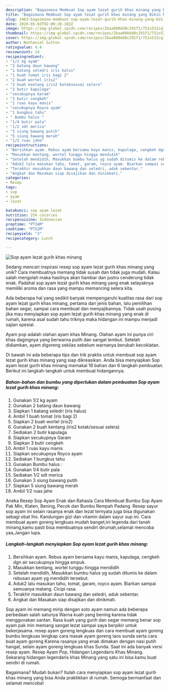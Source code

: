 ```yaml
---
description: "Bagaimana Membuat Sop ayam lezat gurih khas minang yang Bikin Ngiler"
title: "Bagaimana Membuat Sop ayam lezat gurih khas minang yang Bikin Ngiler"
slug: 3463-bagaimana-membuat-sop-ayam-lezat-gurih-khas-minang-yang-bikin-ngiler
date: 2020-05-03T02:09:20.102Z
image: https://img-global.cpcdn.com/recipes/2baa080dd8c291f1/751x532cq70/sop-ayam-lezat-gurih-khas-minang-foto-resep-utama.jpg
thumbnail: https://img-global.cpcdn.com/recipes/2baa080dd8c291f1/751x532cq70/sop-ayam-lezat-gurih-khas-minang-foto-resep-utama.jpg
cover: https://img-global.cpcdn.com/recipes/2baa080dd8c291f1/751x532cq70/sop-ayam-lezat-gurih-khas-minang-foto-resep-utama.jpg
author: Nathaniel Sutton
ratingvalue: 4.4
reviewcount: 14
recipeingredient:
- "1/2 kg ayam"
- "2 batang daun bawang"
- "1 batang seledri iris halus"
- "1 buah tomat iris bagi 2"
- "2 buah wortel iris2"
- "2 buah kentang iris2 kotaksesuai selera"
- "2 butir kapulaga"
- "secukupnya Garam"
- "3 butir cengkeh"
- "1 ruas kayu manis"
- "secukupnya Royco ayam"
- "1 bungkus tahu"
- " Bumbu halus "
- "1/4 butir pala"
- "1/2 sdt merica"
- "3 siung bawang putih"
- "5 siung bawang merah"
- "1/2 ruas jahe"
recipeinstructions:
- "Bersihkan ayam. Rebus ayam bersama kayu manis, kapulaga, cengkeh dgn air secukupnya hingga empuk."
- "Masukkan kentang, wortel tunggu hingga mendidih"
- "Setelah mendidih, Masukkan bumbu halus yg sudah ditumis ke dalam rebusan ayam yg mendidih tersebut."
- "Aduk2 lalu masukan tahu, tomat, garam, royco ayam. Biarkan sampai semuanya matang. Cicipi rasa."
- "Terakhir masukkan daun bawang dan seledri, aduk sebentar."
- "Angkat dan Masakan siap disajikan dan dinikmati."
categories:
- Resep
tags:
- sop
- ayam
- lezat

katakunci: sop ayam lezat 
nutrition: 254 calories
recipecuisine: Indonesian
preptime: "PT34M"
cooktime: "PT52M"
recipeyield: "3"
recipecategory: Lunch

---
```



![Sop ayam lezat gurih khas minang](https://img-global.cpcdn.com/recipes/2baa080dd8c291f1/751x532cq70/sop-ayam-lezat-gurih-khas-minang-foto-resep-utama.jpg)

Sedang mencari inspirasi resep sop ayam lezat gurih khas minang yang unik? Cara membuatnya memang tidak susah dan tidak juga mudah. Kalau salah mengolah maka hasilnya akan hambar dan justru cenderung tidak enak. Padahal sop ayam lezat gurih khas minang yang enak selayaknya memiliki aroma dan rasa yang mampu memancing selera kita.

Ada beberapa hal yang sedikit banyak mempengaruhi kualitas rasa dari sop ayam lezat gurih khas minang, pertama dari jenis bahan, lalu pemilihan bahan segar, sampai cara membuat dan menyajikannya. Tidak usah pusing jika mau menyiapkan sop ayam lezat gurih khas minang yang enak di rumah, karena asal sudah tahu triknya maka hidangan ini mampu menjadi sajian spesial.

Ayam pop adalah olahan ayam khas Minang. Olahan ayam ini punya ciri khas dagingnya yang berwarna putih dan sangat lembut. Setelah didiamkan, ayam digoreng sekilas sebelum warnanya berubah kecoklatan.


Di bawah ini ada beberapa tips dan trik praktis untuk membuat sop ayam lezat gurih khas minang yang siap dikreasikan. Anda bisa menyiapkan Sop ayam lezat gurih khas minang memakai 18 bahan dan 6 langkah pembuatan. Berikut ini langkah-langkah untuk membuat hidangannya.

<!--inarticleads1-->

##### Bahan-bahan dan bumbu yang diperlukan dalam pembuatan Sop ayam lezat gurih khas minang:

1. Gunakan 1/2 kg ayam
1. Gunakan 2 batang daun bawang
1. Siapkan 1 batang seledri (iris halus)
1. Ambil 1 buah tomat (iris bagi 2)
1. Siapkan 2 buah wortel (iris2)
1. Gunakan 2 buah kentang (iris2 kotak/sesuai selera)
1. Sediakan 2 butir kapulaga
1. Siapkan secukupnya Garam
1. Siapkan 3 butir cengkeh
1. Ambil 1 ruas kayu manis
1. Siapkan secukupnya Royco ayam
1. Sediakan 1 bungkus tahu
1. Gunakan  Bumbu halus :
1. Gunakan 1/4 butir pala
1. Sediakan 1/2 sdt merica
1. Gunakan 3 siung bawang putih
1. Siapkan 5 siung bawang merah
1. Ambil 1/2 ruas jahe


Aneka Resep Sop Ayam Enak dan Rahasia Cara Membuat Bumbu Sup Ayam Pak Min, Klaten, Bening, Pecok dan Bumbu Rempah Padang. Resep sayur sop ayam ini selain rasanya enak dan lezat ternyata juga bisa digunakan sebagi obat lho. Kandungan gizi dan vitamin dalam sayur sup ini. Cara membuat ayam goreng lengkuas mudah banget,ini legenda dari tanah minang,kamu pasti bisa membuatnya sendiri dirumah,selamat mencoba yaa,Jangan lupa. 

<!--inarticleads2-->

##### Langkah-langkah menyiapkan Sop ayam lezat gurih khas minang:

1. Bersihkan ayam. Rebus ayam bersama kayu manis, kapulaga, cengkeh dgn air secukupnya hingga empuk.
1. Masukkan kentang, wortel tunggu hingga mendidih
1. Setelah mendidih, Masukkan bumbu halus yg sudah ditumis ke dalam rebusan ayam yg mendidih tersebut.
1. Aduk2 lalu masukan tahu, tomat, garam, royco ayam. Biarkan sampai semuanya matang. Cicipi rasa.
1. Terakhir masukkan daun bawang dan seledri, aduk sebentar.
1. Angkat dan Masakan siap disajikan dan dinikmati.


Sop ayam ini memang mirip dengan soto ayam namun ada beberapa perbedaan salah satunya Warna kuah yang bening karena tidak menggunakan santan. Rasa kuah yang gurih dan segar memang benar sop ayam pak min memang sangat lezat sampai saya berpikir untuk bekerjasama. resep ayam goreng lengkuas dan cara membuat ayam goreng bumbu lengkuas lengkap cara masak ayam goreng laos sunda serta cara buat ayam goreng Karena rasanya yang enak dimakan dengan nasi putih hangat, selain ayam goreng lengkuas khas Sunda. Saat ini ada banyak versi resep ayam. Resep Ayam Pop, Hidangan Legendaris Khas Minang. Sekarang hidangan legendaris khas Minang yang satu ini bisa kamu buat sendiri di rumah. 

Bagaimana? Mudah bukan? Itulah cara menyiapkan sop ayam lezat gurih khas minang yang bisa Anda praktikkan di rumah. Semoga bermanfaat dan selamat mencoba!
